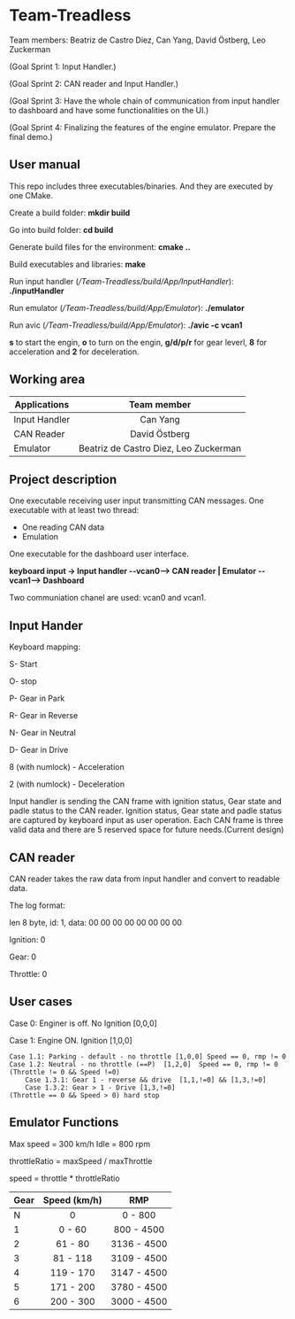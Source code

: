 # Team-Treadless
Team members: Beatriz de Castro Diez, Can Yang, David Östberg, Leo Zuckerman

(Goal Sprint 1: Input Handler.)

(Goal Sprint 2: CAN reader and Input Handler.)

(Goal Sprint 3: Have the whole chain of communication from input handler to dashboard and have some functionalities on the UI.)

(Goal Sprint 4: Finalizing the features of the engine emulator. Prepare the final demo.)

## User manual

This repo includes three executables/binaries. And they are executed by one CMake.

Create a build folder: **mkdir build**

Go into build folder: **cd build**

Generate build files for the environment: **cmake ..**

Build executables and libraries: **make**

Run input handler (*/Team-Treadless/build/App/InputHandler*): **./inputHandler**

Run emulator (*/Team-Treadless/build/App/Emulator*): **./emulator**

Run avic (*/Team-Treadless/build/App/Emulator*): **./avic -c vcan1**


**s** to start the engin, **o** to turn on the engin, **g/d/p/r** for gear leverl, **8** for acceleration and **2** for deceleration.

## Working area
| Applications  | Team member         |
| ------------- |:-------------:|
| Input Handler | Can Yang |
| CAN Reader    | David Östberg      |
| Emulator | Beatriz de Castro Diez, Leo Zuckerman |

## Project description
One executable receiving  user input transmitting CAN messages.
One executable with at least two thread:
- One reading  CAN data
- Emulation

One executable for the dashboard user interface.

**keyboard input -> Input handler --vcan0--> CAN reader | Emulator --vcan1--> Dashboard**

Two communiation chanel are used: vcan0 and vcan1.

## Input Hander
Keyboard mapping:

S- Start

O- stop

P- Gear in Park

R- Gear in Reverse

N- Gear in Neutral

D- Gear in Drive

8 (with numlock) - Acceleration

2 (with numlock) - Deceleration


Input handler is sending the CAN frame with ignition status, Gear state and padle status to the CAN reader.
Ignition status, Gear state and padle status are captured by keyboard input as user operation.
Each CAN frame is three valid data and there are 5 reserved space for future needs.(Current design)

## CAN reader

CAN reader takes the raw data from input handler and convert to readable data.

The log format:

len 8 byte, id: 1, data: 00 00 00 00 00 00 00 00

Ignition: 0

Gear: 0

Throttle: 0


## User cases
Case  0: Enginer is off. No Ignition [0,0,0]

Case 1: Engine ON. Ignition  [1,0,0]

	Case 1.1: Parking - default - no throttle [1,0,0] Speed == 0, rmp != 0
	Case 1.2: Neutral - no throttle (==P)  [1,2,0]  Speed == 0, rmp != 0
	(Throttle != 0 && Speed !=0)
		Case 1.3.1: Gear 1 - reverse && drive  [1,1,!=0] && [1,3,!=0]
		Case 1.3.2: Gear > 1 - Drive [1,3,!=0]
	(Throttle == 0 && Speed > 0) hard stop

## Emulator Functions

Max speed = 300 km/h
Idle = 800 rpm

throttleRatio = maxSpeed / maxThrottle

speed = throttle * throttleRatio

|  Gear  | Speed (km/h) |      RMP      |
| ------ |:------------:|:-------------:|
|    N   |      0       |     0 -  800  |
|    1   |    0 -  60   |   800 - 4500  |
|    2   |   61 -  80   |  3136 - 4500  |
|    3   |   81 - 118   |  3109 - 4500  |
|    4   |  119 - 170   |  3147 - 4500  |
|    5   |  171 - 200   |  3780 - 4500  |
|    6   |  200 - 300   |  3000 - 4500  |

